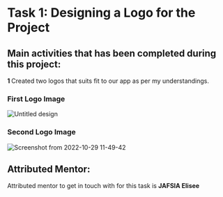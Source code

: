 # Task 1: Designing a Logo for the Project


## Main activities that has been completed during this project:
<b>1 </b> Created two logos that suits fit to our app as per my understandings.<br>
### First Logo Image <br>
![Untitled design](https://user-images.githubusercontent.com/56269029/198948327-951c400d-d866-4f87-aa2a-b4e1a7afcda3.png)<br>
### Second Logo Image <br>
![Screenshot from 2022-10-29 11-49-42](https://user-images.githubusercontent.com/56269029/198948817-9c20c036-0cf0-47d7-9ddb-912632d47123.png)<br>

## Attributed Mentor:
Attributed mentor to get in touch with for this task is **JAFSIA Elisee**


